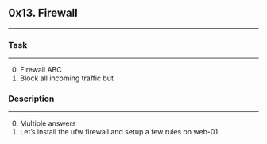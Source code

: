 ## 0x13. Firewall
---

### Task
---
0. Firewall ABC 
1. Block all incoming traffic but 

### Description
---
0. Multiple answers
1. Let’s install the ufw firewall and setup a few rules on web-01.
